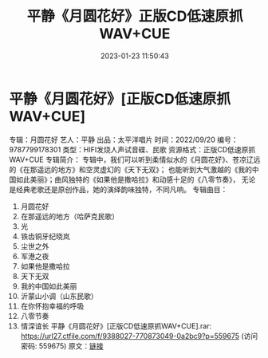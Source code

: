 ﻿---
title: 平静《月圆花好》正版CD低速原抓WAV+CUE
date: 2023-01-23 11:50:43
categories: WAV车载音乐、镜像
tags: 华语中文
---
# 平静《月圆花好》[正版CD低速原抓WAV+CUE]

专辑：月圆花好
艺人：平静
出品：太平洋唱片
时间：2022/09/20
编号：9787799178301
类型：HIFI发烧人声试音碟、民歌
资源格式：正版CD低速原抓WAV+CUE
专辑简介：
专辑中，我们可以听到柔情似水的《月圆花好》、苍凉辽远的《在那遥远的地方》和空灵虚幻的《天下无双》；
也能听到大气激越的《我的中国如此美丽》；曲风独特的《如果他是撒哈拉》和动感十足的《八零节奏》，
无论是经典老歌还是原创作品，她的演绎韵味独特，不同凡响。
专辑曲目：
01. 月圆花好
02. 在那遥远的地方（哈萨克民歌）
03. 光
04. 铁齿铜牙纪晓岚
05. 尘世之外
06. 军港之夜
07. 如果他是撒哈拉
08. 天下无双
09. 我的中国如此美丽
10. 沂蒙山小调（山东民歌）
11. 在你怀抱幸福的呼吸
12. 八零节奏
13. 情深谊长
平静《月圆花好》[正版CD低速原抓WAV+CUE].rar: https://url27.ctfile.com/f/9388027-770873049-0a2bc9?p=559675
(访问密码: 559675)
原文：[链接](https://blog.sina.com.cn/s/blog_1647c7e76010310r1.html)